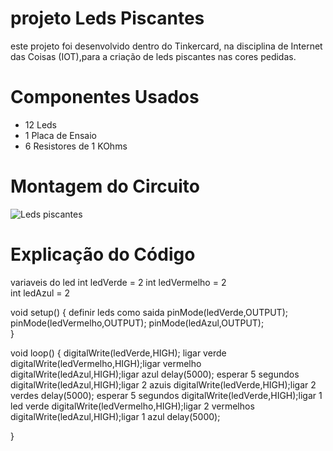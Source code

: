 # projeto Leds Piscantes 

este projeto foi desenvolvido dentro do Tinkercard, na disciplina de Internet das Coisas (IOT),para a criação de leds piscantes nas cores pedidas.

# Componentes Usados

* 12 Leds
* 1 Placa de Ensaio
* 6 Resistores de 1 KOhms

# Montagem do Circuito
  ![Leds piscantes](arquivo.png)



# Explicação do Código

 variaveis do led 
int ledVerde = 2
int ledVermelho = 2  
int ledAzul = 2
  
void setup()
{  definir leds como saida
pinMode(ledVerde,OUTPUT);  
pinMode(ledVermelho,OUTPUT);
pinMode(ledAzul,OUTPUT);  
}

void loop()
{
  digitalWrite(ledVerde,HIGH); ligar verde
  digitalWrite(ledVermelho,HIGH);ligar vermelho
  digitalWrite(ledAzul,HIGH);ligar azul
  delay(5000); esperar 5 segundos
  digitalWrite(ledAzul,HIGH);ligar 2 azuis
  digitalWrite(ledVerde,HIGH);ligar 2 verdes
  delay(5000); esperar 5 segundos
  digitalWrite(ledVerde,HIGH);ligar 1 led verde
  digitalWrite(ledVermelho,HIGH);ligar 2 vermelhos
  digitalWrite(ledAzul,HIGH);ligar 1 azul
  delay(5000);
 
}
